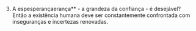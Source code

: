 ﻿3. A espesperançaerança** - a grandeza da confiança - é desejável? Então a existência humana deve ser constantemente confrontada com inseguranças e incertezas renovadas.